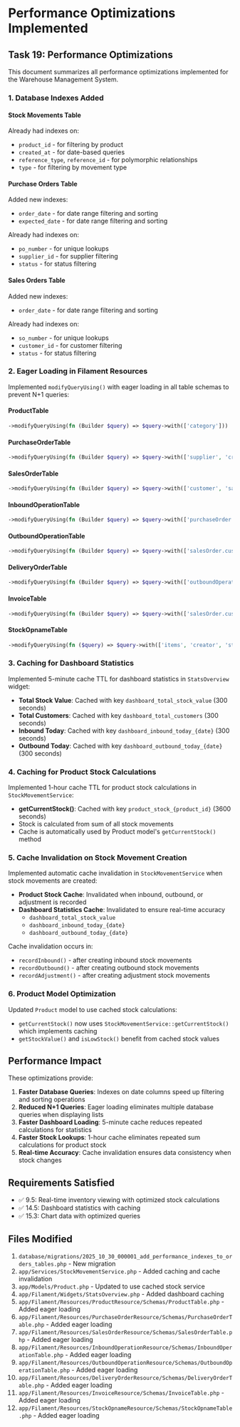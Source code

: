 # Performance Optimizations Implemented

## Task 19: Performance Optimizations

This document summarizes all performance optimizations implemented for the Warehouse Management System.

### 1. Database Indexes Added

#### Stock Movements Table

Already had indexes on:

-   `product_id` - for filtering by product
-   `created_at` - for date-based queries
-   `reference_type`, `reference_id` - for polymorphic relationships
-   `type` - for filtering by movement type

#### Purchase Orders Table

Added new indexes:

-   `order_date` - for date range filtering and sorting
-   `expected_date` - for date range filtering and sorting

Already had indexes on:

-   `po_number` - for unique lookups
-   `supplier_id` - for supplier filtering
-   `status` - for status filtering

#### Sales Orders Table

Added new indexes:

-   `order_date` - for date range filtering and sorting

Already had indexes on:

-   `so_number` - for unique lookups
-   `customer_id` - for customer filtering
-   `status` - for status filtering

### 2. Eager Loading in Filament Resources

Implemented `modifyQueryUsing()` with eager loading in all table schemas to prevent N+1 queries:

#### ProductTable

```php
->modifyQueryUsing(fn (Builder $query) => $query->with(['category']))
```

#### PurchaseOrderTable

```php
->modifyQueryUsing(fn (Builder $query) => $query->with(['supplier', 'creator']))
```

#### SalesOrderTable

```php
->modifyQueryUsing(fn (Builder $query) => $query->with(['customer', 'salesUser']))
```

#### InboundOperationTable

```php
->modifyQueryUsing(fn (Builder $query) => $query->with(['purchaseOrder.supplier', 'receiver', 'stockMovements']))
```

#### OutboundOperationTable

```php
->modifyQueryUsing(fn (Builder $query) => $query->with(['salesOrder.customer', 'preparer', 'stockMovements']))
```

#### DeliveryOrderTable

```php
->modifyQueryUsing(fn (Builder $query) => $query->with(['outboundOperation.salesOrder.customer', 'driver', 'vehicle']))
```

#### InvoiceTable

```php
->modifyQueryUsing(fn (Builder $query) => $query->with(['salesOrder.customer']))
```

#### StockOpnameTable

```php
->modifyQueryUsing(fn ($query) => $query->with(['items', 'creator', 'stockMovements']))
```

### 3. Caching for Dashboard Statistics

Implemented 5-minute cache TTL for dashboard statistics in `StatsOverview` widget:

-   **Total Stock Value**: Cached with key `dashboard_total_stock_value` (300 seconds)
-   **Total Customers**: Cached with key `dashboard_total_customers` (300 seconds)
-   **Inbound Today**: Cached with key `dashboard_inbound_today_{date}` (300 seconds)
-   **Outbound Today**: Cached with key `dashboard_outbound_today_{date}` (300 seconds)

### 4. Caching for Product Stock Calculations

Implemented 1-hour cache TTL for product stock calculations in `StockMovementService`:

-   **getCurrentStock()**: Cached with key `product_stock_{product_id}` (3600 seconds)
-   Stock is calculated from sum of all stock movements
-   Cache is automatically used by Product model's `getCurrentStock()` method

### 5. Cache Invalidation on Stock Movement Creation

Implemented automatic cache invalidation in `StockMovementService` when stock movements are created:

-   **Product Stock Cache**: Invalidated when inbound, outbound, or adjustment is recorded
-   **Dashboard Statistics Cache**: Invalidated to ensure real-time accuracy
    -   `dashboard_total_stock_value`
    -   `dashboard_inbound_today_{date}`
    -   `dashboard_outbound_today_{date}`

Cache invalidation occurs in:

-   `recordInbound()` - after creating inbound stock movements
-   `recordOutbound()` - after creating outbound stock movements
-   `recordAdjustment()` - after creating adjustment stock movements

### 6. Product Model Optimization

Updated `Product` model to use cached stock calculations:

-   `getCurrentStock()` now uses `StockMovementService::getCurrentStock()` which implements caching
-   `getStockValue()` and `isLowStock()` benefit from cached stock values

## Performance Impact

These optimizations provide:

1. **Faster Database Queries**: Indexes on date columns speed up filtering and sorting operations
2. **Reduced N+1 Queries**: Eager loading eliminates multiple database queries when displaying lists
3. **Faster Dashboard Loading**: 5-minute cache reduces repeated calculations for statistics
4. **Faster Stock Lookups**: 1-hour cache eliminates repeated sum calculations for product stock
5. **Real-time Accuracy**: Cache invalidation ensures data consistency when stock changes

## Requirements Satisfied

-   ✅ 9.5: Real-time inventory viewing with optimized stock calculations
-   ✅ 14.5: Dashboard statistics with caching
-   ✅ 15.3: Chart data with optimized queries

## Files Modified

1. `database/migrations/2025_10_30_000001_add_performance_indexes_to_orders_tables.php` - New migration
2. `app/Services/StockMovementService.php` - Added caching and cache invalidation
3. `app/Models/Product.php` - Updated to use cached stock service
4. `app/Filament/Widgets/StatsOverview.php` - Added dashboard caching
5. `app/Filament/Resources/ProductResource/Schemas/ProductTable.php` - Added eager loading
6. `app/Filament/Resources/PurchaseOrderResource/Schemas/PurchaseOrderTable.php` - Added eager loading
7. `app/Filament/Resources/SalesOrderResource/Schemas/SalesOrderTable.php` - Added eager loading
8. `app/Filament/Resources/InboundOperationResource/Schemas/InboundOperationTable.php` - Added eager loading
9. `app/Filament/Resources/OutboundOperationResource/Schemas/OutboundOperationTable.php` - Added eager loading
10. `app/Filament/Resources/DeliveryOrderResource/Schemas/DeliveryOrderTable.php` - Added eager loading
11. `app/Filament/Resources/InvoiceResource/Schemas/InvoiceTable.php` - Added eager loading
12. `app/Filament/Resources/StockOpnameResource/Schemas/StockOpnameTable.php` - Added eager loading
